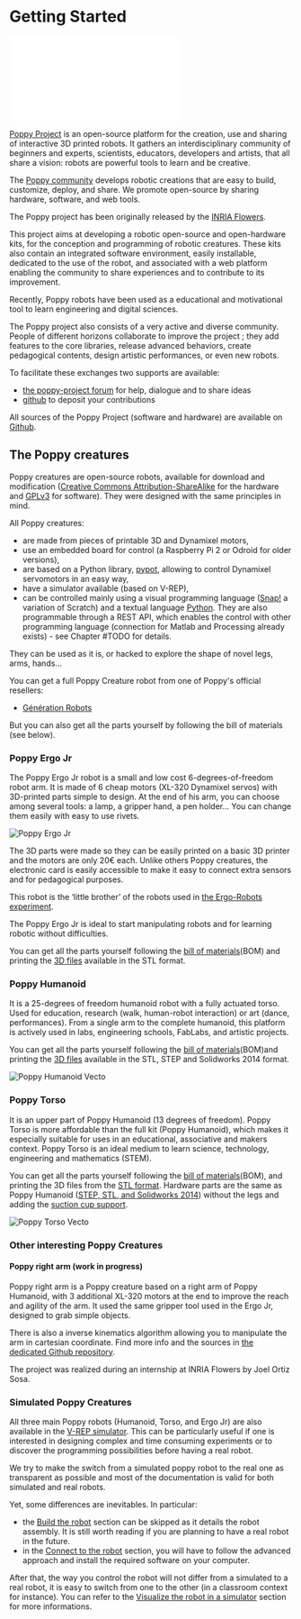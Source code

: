 # Getting Started

![Poppy Logo](../img/logo/poppy.pdf)

[Poppy Project](https://www.poppy-project.org/) is an open-source platform for the creation, use and sharing of interactive 3D printed robots. It gathers an interdisciplinary community of beginners and experts, scientists, educators, developers and artists, that all share a vision: robots are powerful tools to learn and be creative.

The [Poppy community](https://forum.poppy-project.org/) develops robotic creations that are easy to build, customize, deploy, and share. We promote open-source by sharing hardware, software, and web tools.

The Poppy project has been originally released by the [INRIA Flowers](http://www.inria.fr/equipes/flowers/).

This project aims at developing a robotic open-source and open-hardware kits, for the conception and programming of robotic creatures. These kits also contain an integrated software environment, easily installable, dedicated to the use of the robot, and associated with a web platform enabling the community to share experiences and to contribute to its improvement.

Recently, Poppy robots have been used as a educational and motivational tool to learn engineering and digital sciences.

The Poppy project also consists of a very active and diverse community. People of different horizons collaborate to improve the project ; they add features to the core libraries, release advanced behaviors, create pedagogical contents, design artistic performances, or even new robots.

To facilitate these exchanges two supports are available:
- [the poppy-project forum](https://forum.poppy-project.org/) for help, dialogue and to share ideas
- [github](https://github.com/poppy-project) to deposit your contributions

All sources of the Poppy Project (software and hardware) are available on [Github](https://github.com/poppy-project).

## The Poppy creatures

Poppy creatures are open-source robots, available for download and modification ([Creative Commons Attribution-ShareAlike](http://creativecommons.org/licenses/by-sa/4.0/) for the hardware and [GPLv3](http://www.gnu.org/licenses/gpl-3.0.en.html) for software). They were designed with the same principles in mind.

All Poppy creatures:
- are made from pieces of printable 3D and Dynamixel motors,
- use an embedded board for control (a Raspberry Pi 2 or Odroid for older versions),
- are based on a Python library, [pypot](#TODO), allowing to control Dynamixel servomotors in an easy way,
- have a simulator available (based on V-REP),
- can be controlled mainly using a visual programming language ([Snap!](http://snap.berkeley.edu) a variation of Scratch) and a textual language [Python](https://www.python.org). They are also programmable through a REST API, which enables the control with other programming language (connection for Matlab and Processing already exists) - see Chapter #TODO for details.

They can be used as it is, or hacked to explore the shape of novel legs, arms, hands...

You can get a full Poppy Creature robot from one of Poppy's official resellers:
-   [Génération Robots](http://www.generationrobots.com/en/279-poppy-opensource-robotics-platform)

But you can also get all the parts yourself by following the bill of materials (see below).

### Poppy Ergo Jr

The Poppy Ergo Jr robot is a small and low cost 6-degrees-of-freedom robot arm. It is made of 6 cheap motors (XL-320 Dynamixel servos) with 3D-printed parts simple to design. At the end of his arm, you can choose among several tools: a lamp, a gripper hand, a pen holder... You can change them easily with easy to use rivets.

![Poppy Ergo Jr](../img/ergo-jr/vecto.png)

The 3D parts were made so they can be easily printed on a basic 3D printer and the motors are only 20€ each. Unlike others Poppy creatures, the electronic card is easily accessible to make it easy to connect extra sensors and for pedagogical purposes.

<!-- TODO: ajouter une photo des différents outils -->

This robot is the ‘little brother’ of the robots used in [the Ergo-Robots experiment](https://www.poppy-project.org/project/mathematics-a-beautiful-elsewhere).

The Poppy Ergo Jr is ideal to start manipulating robots and for learning robotic without difficulties.

You can get all the parts yourself following the [bill of materials](https://github.com/poppy-project/poppy-ergo-jr/blob/master/hardware/parts/BOM.md/)(BOM) and printing the [3D files](https://github.com/poppy-project/poppy-ergo-jr/releases/) available in the STL format.

### Poppy Humanoid

It is a 25-degrees of freedom humanoid robot with a fully actuated torso. Used for education, research (walk, human-robot interaction) or art (dance, performances). From a single arm to the complete humanoid, this platform is actively used in labs, engineering schools, FabLabs, and artistic projects.

You can get all the parts yourself following the [bill of materials](http://poppy-project.github.io/poppy-docs/poppy-humanoid/assembly_doc/BOM.html)(BOM)and printing the [3D files](https://github.com/poppy-project/poppy-humanoid/releases/tag/hardware_1.0.1/) available in the STL, STEP and Solidworks 2014 format.

![Poppy Humanoid Vecto](../img/humanoid/vecto.png)

### Poppy Torso

It is an upper part of Poppy Humanoid (13 degrees of freedom). Poppy Torso is more affordable than the full kit (Poppy Humanoid), which makes it especially suitable for uses in an educational, associative and makers context. Poppy Torso is an ideal medium to learn science, technology, engineering and mathematics (STEM).

You can get all the parts yourself following the [bill of materials](http://poppy-project.github.io/poppy-docs/poppy-torso/BOM.html)(BOM), and printing the 3D files from the [STL format](https://github.com/poppy-project/poppy-torso/releases/tag/hardware_1.0.1). Hardware parts are the same as Poppy Humanoid ([STEP, STL, and Solidworks 2014](https://github.com/poppy-project/poppy-humanoid/releases/tag/hardware_1.0.1/)) without the legs and adding the [suction cup support](https://github.com/poppy-project/robot-support-toolbox/).

![Poppy Torso Vecto](../img/torso/vecto.png)

### Other interesting Poppy Creatures

#### Poppy right arm (work in progress)

Poppy right arm is a Poppy creature based on a right arm of Poppy Humanoid, with 3 additional XL-320 motors at the end to improve the reach and agility of the arm. It used the same gripper tool used in the Ergo Jr, designed to grab simple objects.

<!-- TODO: belle photo de Poppy Right Arm -->

There is also a inverse kinematics algorithm allowing you to manipulate the arm in cartesian coordinate. Find more info and the sources in [the dedicated Github repository](https://github.com/poppy-project/poppy-6dof-right-arm).

The project was realized during an internship at INRIA Flowers by Joel Ortiz Sosa.

### Simulated Poppy Creatures

All three main Poppy robots (Humanoid, Torso, and Ergo Jr) are also available in the [V-REP simulator](http://www.coppeliarobotics.com). This can be particularly useful if one is interested in designing complex and time consuming experiments or to discover the programming possibilities before having a real robot.

<!-- TODO: photo des robots dans V-REP -->

We try to make the switch from a simulated poppy robot to the real one as transparent as possible and most of the documentation is valid for both simulated and real robots.

Yet, some differences are inevitables. In particular:

* the [Build the robot](#build-the-robot) section can be skipped as it details the robot assembly. It is still worth reading if you are planning to have a real robot in the future.
* in the [Connect to the robot](#connect-to-the-robot) section, you will have to follow the advanced approach and install the required software on your computer.

After that, the way you control the robot will not differ from a simulated to a real robot, it is easy to switch from one to the other (in a classroom context for instance).
You can refer to the [Visualize the robot in a simulator](#visualize-the-robot-in-a-simulator) section for more informations.
